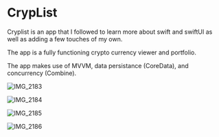 # CrypList

Cryplist is an app that I followed to learn more about swift and swiftUI as well as adding a few touches of my own.

The app is a fully functioning crypto currency viewer and portfolio.

The app makes use of MVVM, data persistance (CoreData), and concurrency (Combine).

![IMG_2183](https://github.com/rbro3551/CrypList/assets/30447344/37e30592-3e99-4cd7-81fe-5353ac8f3fcf)

![IMG_2184](https://github.com/rbro3551/CrypList/assets/30447344/5196ca6e-4fb4-44af-8537-f46e3476c13b)

![IMG_2185](https://github.com/rbro3551/CrypList/assets/30447344/e5cd8012-f9ec-4f3c-8e26-ad72cab3f5f6)

![IMG_2186](https://github.com/rbro3551/CrypList/assets/30447344/35453317-84cf-43de-b000-1447e3d012a8)
